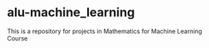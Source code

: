 # alu-machine_learning
This is a repository for projects in Mathematics for Machine Learning Course

